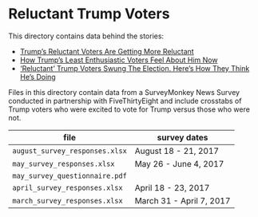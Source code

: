 # Reluctant Trump Voters

This directory contains data behind the stories:

* [Trump’s Reluctant Voters Are Getting More Reluctant](https://fivethirtyeight.com/features/trumps-reluctant-voters-are-getting-more-reluctant/)
* [How Trump’s Least Enthusiastic Voters Feel About Him Now](https://fivethirtyeight.com/features/how-trumps-least-enthusiastic-voters-feel-about-him-now/)
* [‘Reluctant’ Trump Voters Swung The Election. Here’s How They Think He’s Doing](https://fivethirtyeight.com/features/reluctant-trump-voters-swung-the-election-heres-how-they-think-hes-doing/)

Files in this directory contain data from a SurveyMonkey News Survey conducted in partnership with FiveThirtyEight and include crosstabs of Trump voters who were excited to vote for Trump versus those who were not.

file | survey dates
-----|-------------
`august_survey_responses.xlsx` | August 18 - 21, 2017
`may_survey_responses.xlsx` | May 26 - June 4, 2017
`may_survey_questionnaire.pdf` |
`april_survey_responses.xlsx` | April 18 - 23, 2017
`march_survey_responses.xlsx` | March 31 - April 7, 2017


